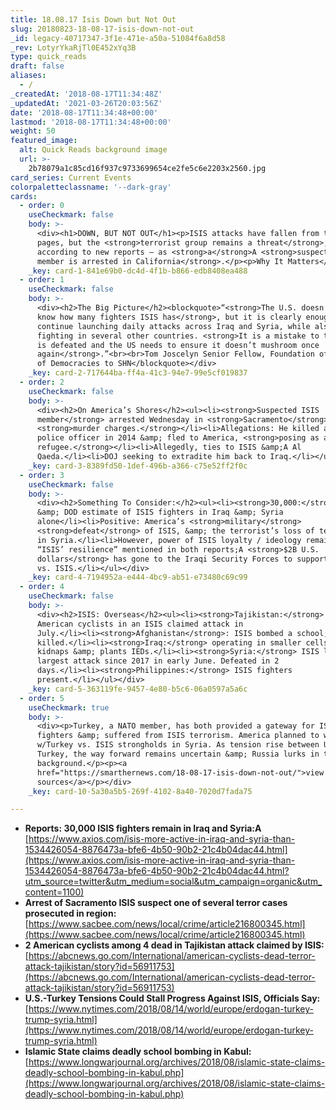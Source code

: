 ```yaml
---
title: 18.08.17 Isis Down but Not Out
slug: 20180823-18-08-17-isis-down-not-out
_id: legacy-40717347-3f1e-471e-a50a-51084f6a8d58
_rev: LotyrYkaRjTl0E452xYq3B
type: quick_reads
draft: false
aliases:
  - /
_createdAt: '2018-08-17T11:34:48Z'
_updatedAt: '2021-03-26T20:03:56Z'
date: '2018-08-17T11:34:48+00:00'
lastmod: '2018-08-17T11:34:48+00:00'
weight: 50
featured_image:
  alt: Quick Reads background image
  url: >-
    2b78079a1c85cd16f937c9733699654ce2fe5c6e2203x2560.jpg
card_series: Current Events
colorpaletteclassname: '--dark-gray'
cards:
  - order: 0
    useCheckmark: false
    body: >-
      <div><h1>DOWN, BUT NOT OUT</h1><p>ISIS attacks have fallen from the front
      pages, but the <strong>terrorist group remains a threat</strong>,
      according to new reports — as <strong>a</strong>A <strong>suspected ISIS
      member is arrested in California</strong>.</p><p>Why It Matters</p></div>
    _key: card-1-841e69b0-dc4d-4f1b-b866-edb8408ea488
  - order: 1
    useCheckmark: false
    body: >-
      <div><h2>The Big Picture</h2><blockquote>“<strong>The U.S. doesn’t really
      know how many fighters ISIS has</strong>, but it is clearly enough to
      continue launching daily attacks across Iraq and Syria, while also
      fighting in several other countries. <strong>It is a mistake to think ISIS
      is defeated and the US needs to ensure it doesn’t mushroom once
      again</strong>.”<br><br>Tom Joscelyn Senior Fellow, Foundation of Defense
      of Democracies to SHN</blockquote></div>
    _key: card-2-717644ba-ff4a-41c3-94e7-99e5cf019837
  - order: 2
    useCheckmark: false
    body: >-
      <div><h2>On America’s Shores</h2><ul><li><strong>Suspected ISIS
      member</strong> arrested Wednesday in <strong>Sacramento</strong> on
      <strong>murder charges.</strong></li><li>Allegations: He killed an Iraqi
      police officer in 2014 &amp; fled to America, <strong>posing as a
      refugee.</strong></li><li>Allegedly, ties to ISIS &amp;A Al
      Qaeda.</li><li>DOJ seeking to extradite him back to Iraq.</li></ul></div>
    _key: card-3-8389fd50-1def-496b-a366-c75e52ff2f0c
  - order: 3
    useCheckmark: false
    body: >-
      <div><h2>Something To Consider:</h2><ul><li><strong>30,000:</strong> UN
      &amp; DOD estimate of ISIS fighters in Iraq &amp; Syria
      alone</li><li>Positive: America’s <strong>military</strong>
      <strong>defeat</strong> of ISIS, &amp; the terrorist’s loss of territory
      in Syria.</li><li>However, power of ISIS loyalty / ideology remains.
      “ISIS’ resilience” mentioned in both reports;A <strong>$2B U.S.
      dollars</strong> has gone to the Iraqi Security Forces to support fight
      vs. ISIS.</li></ul></div>
    _key: card-4-7194952a-e444-4bc9-ab51-e73480c69c99
  - order: 4
    useCheckmark: false
    body: >-
      <div><h2>ISIS: Overseas</h2><ul><li><strong>Tajikistan:</strong> 2
      American cyclists in an ISIS claimed attack in
      July.</li><li><strong>Afghanistan</strong>: ISIS bombed a school; dozens
      killed.</li><li><strong>Iraq:</strong> operating in smaller cells, ISIS
      kidnaps &amp; plants IEDs.</li><li><strong>Syria:</strong> ISIS launched
      largest attack since 2017 in early June. Defeated in 2
      days.</li><li><strong>Philippines:</strong> ISIS fighters
      present.</li></ul></div>
    _key: card-5-363119fe-9457-4e80-b5c6-06a0597a5a6c
  - order: 5
    useCheckmark: true
    body: >-
      <div><p>Turkey, a NATO member, has both provided a gateway for ISIS
      fighters &amp; suffered from ISIS terrorism. America planned to work
      w/Turkey vs. ISIS strongholds in Syria. As tension rise between U.S, &amp;
      Turkey, the way forward remains uncertain &amp; Russia lurks in the
      background.</p><p><a
      href="https://smarthernews.com/18-08-17-isis-down-not-out/">view
      sources</a></p></div>
    _key: card-10-5a30a5b5-269f-4102-8a40-7020d7fada75

---
```

* **Reports: 30,000 ISIS fighters remain in Iraq and Syria:A**  
[https://www.axios.com/isis-more-active-in-iraq-and-syria-than-1534426054-8876473a-bfe6-4b50-90b2-21c4b04dac44.html](https://www.axios.com/isis-more-active-in-iraq-and-syria-than-1534426054-8876473a-bfe6-4b50-90b2-21c4b04dac44.html?utm_source=twitter&utm_medium=social&utm_campaign=organic&utm_content=1100)
* **Arrest of Sacramento ISIS suspect one of several terror cases prosecuted in region:**  
[https://www.sacbee.com/news/local/crime/article216800345.html](https://www.sacbee.com/news/local/crime/article216800345.html)
* **2 American cyclists among 4 dead in Tajikistan attack claimed by ISIS:**  
[https://abcnews.go.com/International/american-cyclists-dead-terror-attack-tajikistan/story?id=56911753](https://abcnews.go.com/International/american-cyclists-dead-terror-attack-tajikistan/story?id=56911753)
* **U.S.-Turkey Tensions Could Stall Progress Against ISIS, Officials Say:**  
[https://www.nytimes.com/2018/08/14/world/europe/erdogan-turkey-trump-syria.html](https://www.nytimes.com/2018/08/14/world/europe/erdogan-turkey-trump-syria.html)
* **Islamic State claims deadly school bombing in Kabul:**  
[https://www.longwarjournal.org/archives/2018/08/islamic-state-claims-deadly-school-bombing-in-kabul.php](https://www.longwarjournal.org/archives/2018/08/islamic-state-claims-deadly-school-bombing-in-kabul.php)